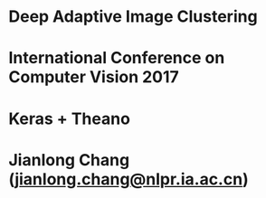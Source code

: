 # Deep Adaptive Image Clustering 
# International Conference on Computer Vision 2017
# Keras + Theano
# Jianlong Chang (jianlong.chang@nlpr.ia.ac.cn)
